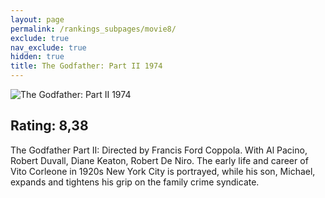 ```yaml
---
layout: page
permalink: /rankings_subpages/movie8/
exclude: true
nav_exclude: true
hidden: true
title: The Godfather: Part II 1974
---
```


![The Godfather: Part II 1974](https://fwcdn.pl/fpo/10/90/1090/7196616_1.7.webp)
    
## Rating: 8,38


The Godfather Part II: Directed by Francis Ford Coppola. With Al Pacino, Robert Duvall, Diane Keaton, Robert De Niro. The early life and career of Vito Corleone in 1920s New York City is portrayed, while his son, Michael, expands and tightens his grip on the family crime syndicate.